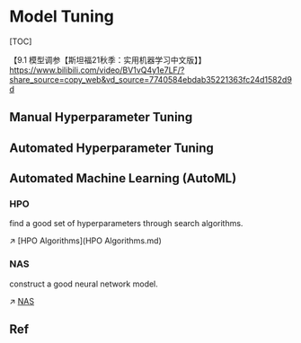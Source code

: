 # Model Tuning

[TOC]



【9.1 模型调参【斯坦福21秋季：实用机器学习中文版】】 https://www.bilibili.com/video/BV1vQ4y1e7LF/?share_source=copy_web&vd_source=7740584ebdab35221363fc24d1582d9d



## Manual Hyperparameter Tuning



## Automated Hyperparameter Tuning



## Automated Machine Learning (AutoML)

### HPO

find a good set of hyperparameters through search algorithms.

↗️ [HPO Algorithms](HPO Algorithms.md) 

### NAS

construct a good neural network model.

↗️ [NAS](NAS.md) 





## Ref
